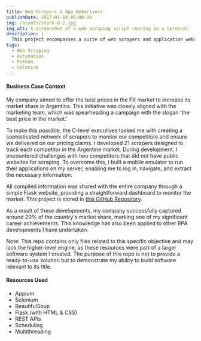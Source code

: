 ```yaml
---
title: Web Scrapers & App Webdrivers
publishDate: 2017-01-10 00:00:00
img: /assets/stock-8-2.jpg
img_alt: A screenshot of a web scraping script running in a terminal
description: |
  This project encompasses a suite of web scrapers and application webdrivers tailored for automating data extraction from various sources to enhance market competitiveness.
tags:
  - Web Scraping
  - Automation
  - Python
  - Selenium
---
```


<h4>Business Case Context</h4>
<p>My company aimed to offer the best prices in the FX market to increase its market share in Argentina. This initiative was closely aligned with the marketing team, which was spearheading a campaign with the slogan 'the best price in the market.'</p>

<p>To make this possible, the C-level executives tasked me with creating a sophisticated network of scrapers to monitor our competitors and ensure we delivered on our pricing claims. I developed 21 scrapers designed to track each competitor in the Argentine market. During development, I encountered challenges with two competitors that did not have public websites for scraping. To overcome this, I built a mobile emulator to run their applications on my server, enabling me to log in, navigate, and extract the necessary information.</p>

<p>All compiled information was shared with the entire company through a simple Flask website, providing a straightforward dashboard to monitor the market. This project is stored in <a href="https://github.com/fcucullu/scrapers-webdrivers"> this GitHub Repository</a>.</p>

<p>As a result of these developments, my company successfully captured around 20% of the country's market share, marking one of my significant career achievements. This knowledge has also been applied to other RPA developments I have undertaken.</p>

<p>Note: This repo contains only files related to this specific objective and may lack the higher-level engine, as these resources were part of a larger software system I created. The purpose of this repo is not to provide a ready-to-use solution but to demonstrate my ability to build software relevant to its title.</p>

<h4>Resources Used</h4>

<ul>
    <li>Appium</li>
    <li>Selenium</li>
    <li>BeautifulSoup</li>
    <li>Flask (with HTML & CSS)</li>
    <li>REST APIs</li>
    <li>Scheduling</li>
    <li>Multithreading</li>
</ul>
